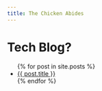 ```yaml
---
title: The Chicken Abides
---
```


# Tech Blog?



<ul>
  {% for post in site.posts %}
    <li>
      <a href="thechickenabides/{{ post.url }}">{{ post.title }}</a>
    </li>
  {% endfor %}
</ul>

